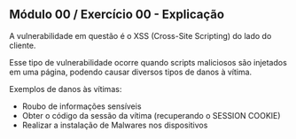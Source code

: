 ## Módulo 00 / Exercício 00 - Explicação

A vulnerabilidade em questão é o XSS (Cross-Site Scripting) do lado do cliente.

Esse tipo de vulnerabilidade ocorre quando scripts maliciosos são injetados em uma página, podendo causar diversos tipos de danos à vítima.

Exemplos de danos às vítimas: 
* Roubo de informações sensíveis
* Obter o código da sessão da vítima (recuperando o SESSION COOKIE)
* Realizar a instalação de Malwares nos dispositivos


